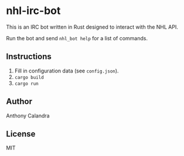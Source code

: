 # nhl-irc-bot

This is an IRC bot written in Rust designed to interact with the NHL API.

Run the bot and send `nhl_bot help` for a list of commands.

## Instructions

1. Fill in configuration data (see `config.json`).
2. `cargo build`
3. `cargo run`

## Author

Anthony Calandra

## License

MIT
